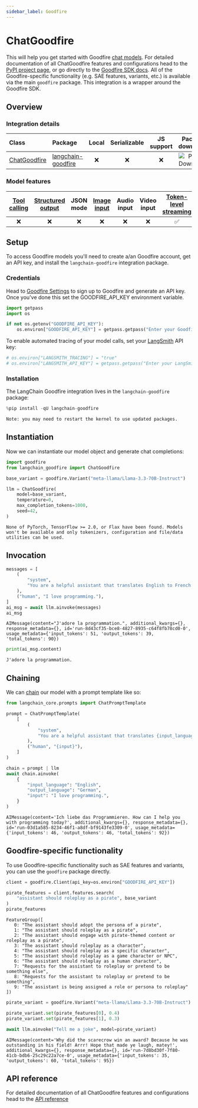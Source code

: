 ```yaml
---
sidebar_label: Goodfire
---
```


# ChatGoodfire

This will help you get started with Goodfire [chat models](/oss/concepts/chat_models). For detailed documentation of all ChatGoodfire features and configurations head to the [PyPI project page](https://pypi.org/project/langchain-goodfire/), or go directly to the [Goodfire SDK docs](https://docs.goodfire.ai/sdk-reference/example). All of the Goodfire-specific functionality (e.g. SAE features, variants, etc.) is available via the main `goodfire` package. This integration is a wrapper around the Goodfire SDK.

## Overview
### Integration details

| Class | Package | Local | Serializable | JS support | Package downloads | Package latest |
| :--- | :--- | :---: | :---: |  :---: | :---: | :---: |
| [ChatGoodfire](https://python.langchain.com/api_reference/goodfire/chat_models/langchain_goodfire.chat_models.ChatGoodfire.html) | [langchain-goodfire](https://python.langchain.com/api_reference/goodfire/) | ❌ | ❌ | ❌ | ![PyPI - Downloads](https://img.shields.io/pypi/dm/langchain-goodfire?style=flat-square&label=%20) | ![PyPI - Version](https://img.shields.io/pypi/v/langchain-goodfire?style=flat-square&label=%20) |

### Model features
| [Tool calling](/oss/how-to/tool_calling) | [Structured output](/oss/how-to/structured_output/) | JSON mode | [Image input](/oss/how-to/multimodal_inputs/) | Audio input | Video input | [Token-level streaming](/oss/how-to/chat_streaming/) | Native async | [Token usage](/oss/how-to/chat_token_usage_tracking/) | [Logprobs](/oss/how-to/logprobs/) |
| :---: | :---: | :---: | :---: |  :---: | :---: | :---: | :---: | :---: | :---: |
| ❌ | ❌ | ❌ | ❌ | ❌ | ❌ | ✅ | ✅ | ✅ | ❌ |

## Setup

To access Goodfire models you'll need to create a/an Goodfire account, get an API key, and install the `langchain-goodfire` integration package.

### Credentials

Head to [Goodfire Settings](https://platform.goodfire.ai/organization/settings/api-keys) to sign up to Goodfire and generate an API key. Once you've done this set the GOODFIRE_API_KEY environment variable.


```python
import getpass
import os

if not os.getenv("GOODFIRE_API_KEY"):
    os.environ["GOODFIRE_API_KEY"] = getpass.getpass("Enter your Goodfire API key: ")
```

To enable automated tracing of your model calls, set your [LangSmith](https://docs.smith.langchain.com/) API key:


```python
# os.environ["LANGSMITH_TRACING"] = "true"
# os.environ["LANGSMITH_API_KEY"] = getpass.getpass("Enter your LangSmith API key: ")
```

### Installation

The LangChain Goodfire integration lives in the `langchain-goodfire` package:


```python
%pip install -qU langchain-goodfire
```
```output
Note: you may need to restart the kernel to use updated packages.
```
## Instantiation

Now we can instantiate our model object and generate chat completions:


```python
import goodfire
from langchain_goodfire import ChatGoodfire

base_variant = goodfire.Variant("meta-llama/Llama-3.3-70B-Instruct")

llm = ChatGoodfire(
    model=base_variant,
    temperature=0,
    max_completion_tokens=1000,
    seed=42,
)
```
```output
None of PyTorch, TensorFlow >= 2.0, or Flax have been found. Models won't be available and only tokenizers, configuration and file/data utilities can be used.
```
## Invocation


```python
messages = [
    (
        "system",
        "You are a helpful assistant that translates English to French. Translate the user sentence.",
    ),
    ("human", "I love programming."),
]
ai_msg = await llm.ainvoke(messages)
ai_msg
```



```output
AIMessage(content="J'adore la programmation.", additional_kwargs={}, response_metadata={}, id='run-8d43cf35-bce8-4827-8935-c64f8fb78cd0-0', usage_metadata={'input_tokens': 51, 'output_tokens': 39, 'total_tokens': 90})
```



```python
print(ai_msg.content)
```
```output
J'adore la programmation.
```
## Chaining

We can [chain](/oss/how-to/sequence/) our model with a prompt template like so:


```python
from langchain_core.prompts import ChatPromptTemplate

prompt = ChatPromptTemplate(
    [
        (
            "system",
            "You are a helpful assistant that translates {input_language} to {output_language}.",
        ),
        ("human", "{input}"),
    ]
)

chain = prompt | llm
await chain.ainvoke(
    {
        "input_language": "English",
        "output_language": "German",
        "input": "I love programming.",
    }
)
```



```output
AIMessage(content='Ich liebe das Programmieren. How can I help you with programming today?', additional_kwargs={}, response_metadata={}, id='run-03d1a585-8234-46f1-a8df-bf9143fe3309-0', usage_metadata={'input_tokens': 46, 'output_tokens': 46, 'total_tokens': 92})
```


## Goodfire-specific functionality

To use Goodfire-specific functionality such as SAE features and variants, you can use the `goodfire` package directly.


```python
client = goodfire.Client(api_key=os.environ["GOODFIRE_API_KEY"])

pirate_features = client.features.search(
    "assistant should roleplay as a pirate", base_variant
)
pirate_features
```



```output
FeatureGroup([
   0: "The assistant should adopt the persona of a pirate",
   1: "The assistant should roleplay as a pirate",
   2: "The assistant should engage with pirate-themed content or roleplay as a pirate",
   3: "The assistant should roleplay as a character",
   4: "The assistant should roleplay as a specific character",
   5: "The assistant should roleplay as a game character or NPC",
   6: "The assistant should roleplay as a human character",
   7: "Requests for the assistant to roleplay or pretend to be something else",
   8: "Requests for the assistant to roleplay or pretend to be something",
   9: "The assistant is being assigned a role or persona to roleplay"
])
```



```python
pirate_variant = goodfire.Variant("meta-llama/Llama-3.3-70B-Instruct")

pirate_variant.set(pirate_features[0], 0.4)
pirate_variant.set(pirate_features[1], 0.3)

await llm.ainvoke("Tell me a joke", model=pirate_variant)
```



```output
AIMessage(content='Why did the scarecrow win an award? Because he was outstanding in his field! Arrr! Hope that made ye laugh, matey!', additional_kwargs={}, response_metadata={}, id='run-7d8bd30f-7f80-41cb-bdb6-25c29c22a7ce-0', usage_metadata={'input_tokens': 35, 'output_tokens': 60, 'total_tokens': 95})
```


## API reference

For detailed documentation of all ChatGoodfire features and configurations head to the [API reference](https://python.langchain.com/api_reference/goodfire/chat_models/langchain_goodfire.chat_models.ChatGoodfire.html)

